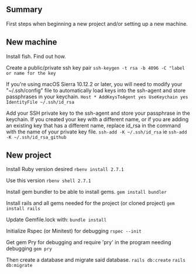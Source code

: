 ## Summary

First steps when beginning a new project and/or setting up a new machine.

## New machine

Install fish. Find out how.
 
Create a public/private ssh key pair
`ssh-keygen -t rsa -b 4096 -C "label or name for the key`

If you're using macOS Sierra 10.12.2 or later, you will need to modify your "~/.ssh/config" file to automatically load keys into the ssh-agent and store passphrases in your keychain.
`Host *
  AddKeysToAgent yes
  UseKeychain yes
  IdentityFile ~/.ssh/id_rsa`
  
Add your SSH private key to the ssh-agent and store your passphrase in the keychain. If you created your key with a different name, or if you are adding an existing key that has a different name, replace id_rsa in the command with the name of your private key file.
`ssh-add -K ~/.ssh/id_rsa` ie `ssh-add -K ~/.ssh/id_rsa_github`


## New project

Install Ruby version desired
`rbenv install 2.7.1`

Use this version
`rbenv shell 2.7.1`

Install gem bundler to be able to install gems.
`gem install bundler`

Install rails and all gems needed for the project (or cloned project)
`gem install rails`

Update Gemfile.lock with:
`bundle install`

Initialize Rspec (or Minitest) for debugging
`rspec --init`

Get gem Pry for debugging and require 'pry' in the program needing debugging
`
gem pry
`

Then create a database and migrate said database.
`rails db:create`
`rails db:migrate`
